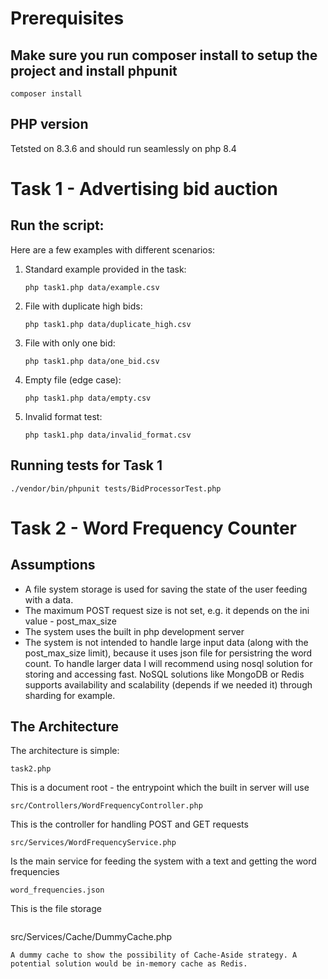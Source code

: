# Prerequisites

## Make sure you run composer install to setup the project and install phpunit

`composer install`

## PHP version

Tetsted on 8.3.6 and should run seamlessly on php 8.4

# Task 1 - Advertising bid auction

## Run the script:

Here are a few examples with different scenarios:

1. Standard example provided in the task:
   ```
   php task1.php data/example.csv
   ```

2. File with duplicate high bids:
   ```
   php task1.php data/duplicate_high.csv
   ```

3. File with only one bid:
   ```
   php task1.php data/one_bid.csv
   ```

4. Empty file (edge case):
   ```
   php task1.php data/empty.csv
   ```

5. Invalid format test:
   ```
   php task1.php data/invalid_format.csv
   ```

## Running tests for Task 1

```
./vendor/bin/phpunit tests/BidProcessorTest.php
```


# Task 2 - Word Frequency Counter

## Assumptions
- A file system storage is used for saving the state of the user feeding with a data.
- The maximum POST request size is not set, e.g. it depends on the ini value - post_max_size
- The system uses the built in php development server
- The system is not intended to handle large input data (along with the post_max_size limit), because it uses json file for persistring the word count. To handle larger data I will recommend using nosql solution for storing and accessing fast. NoSQL solutions like MongoDB or Redis supports availability and scalability (depends if we needed it) through sharding for example.

## The Architecture

The architecture is simple:

```
task2.php
```
 This is a document root - the entrypoint which the built in server will use

```
src/Controllers/WordFrequencyController.php
``` 
This is the controller for handling POST and GET requests
```
src/Services/WordFrequencyService.php
``` 
Is the main service for feeding the system with a text and getting the word frequencies

```
word_frequencies.json
```
This is the file storage

```

```
src/Services/Cache/DummyCache.php
```
A dummy cache to show the possibility of Cache-Aside strategy. A potential solution would be in-memory cache as Redis.